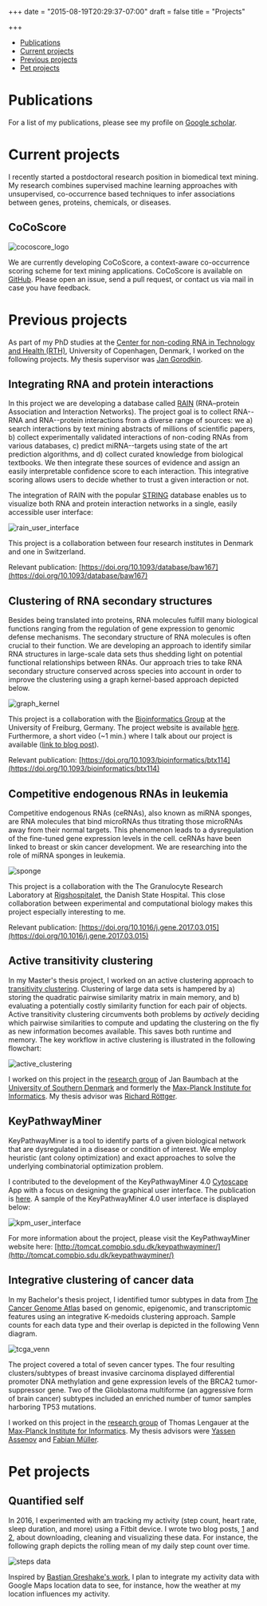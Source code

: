 +++
date = "2015-08-19T20:29:37-07:00"
draft = false
title = "Projects"

+++

- [Publications](#pub)
- [Current projects](#curr)
- [Previous projects](#prev)
- [Pet projects](#pet)

# <a name="pub">Publications</a>

For a list of my publications, please see my profile on [Google scholar](https://scholar.google.com/citations?user=80t0eDYAAAAJ&hl=en).

# <a name="curr">Current projects</a>

I recently started a postdoctoral research position in biomedical text mining.
My research combines supervised machine learning approaches with unsupervised, co-occurrence based techniques to infer associations between genes, proteins, chemicals, or diseases.

## CoCoScore

![cocoscore_logo](/projects/CoCoScore-text-small.png)

We are currently developing CoCoScore, a context-aware co-occurrence scoring scheme for text mining applications.
CoCoScore is available on [GitHub](https://github.com/JungeAlexander/cocoscore). Please open an issue, send a pull request, or contact us via mail in case you have feedback.

# <a name="prev">Previous projects</a>

As part of my PhD studies at the
[Center for non-coding RNA in Technology and Health (RTH)](http://rth.dk/), University of Copenhagen, Denmark, I worked on the
following projects. My thesis supervisor was
[Jan Gorodkin](http://rth.dk/~gorodkin/).

## Integrating RNA and protein interactions

In this project we are developing a database called
[RAIN](http://rth.dk/resources/rain/) (RNA–protein Association and Interaction Networks).
The project goal is to collect RNA--RNA and RNA--protein interactions from a
diverse range of sources: we
a) search interactions by text mining abstracts of millions of
scientific papers,
b) collect experimentally validated interactions of non-coding RNAs from various
databases,
c) predict miRNA--targets using state of the art prediction algorithms,
and d) collect curated knowledge from biological textbooks.
We then integrate these sources of evidence and assign an easily interpretable
confidence score to each interaction.
This integrative scoring allows users to decide whether to trust a given
interaction or not.

The integration of RAIN with the popular [STRING](http://string-db.org/)
database enables us to visualize both RNA and protein interaction networks in a
single, easily accessible user interface:

![rain_user_interface](/projects/rain_user_interface.png)

This project is a collaboration between four research institutes in Denmark
and one in Switzerland.

Relevant publication:
[https://doi.org/10.1093/database/baw167](https://doi.org/10.1093/database/baw167)

## Clustering of RNA secondary structures

Besides being translated into proteins, RNA molecules fulfill many biological
functions ranging from the regulation of gene expression to genomic defense
mechanisms.
The secondary structure of RNA molecules is often crucial to their function.
We are developing an approach to identify similar RNA structures in large-scale
data sets thus shedding light on potential functional relationships between
RNAs.
Our approach tries to take RNA secondary structure conserved across species
into account in order to improve the clustering using a graph kernel-based approach
depicted below.

![graph_kernel](/projects/graph_kernel.png)

This project is a collaboration with the
[Bioinformatics Group](http://www.bioinf.uni-freiburg.de/?en) at the University
of Freiburg, Germany. The project website is available
[here](http://www.bioinf.uni-freiburg.de/Software/RNAscClust/).
Furthermore, a short video (~1 min.) where I talk about our project is available
([link to blog post](/blog/2016/07/17/video)).

Relevant publication:
[https://doi.org/10.1093/bioinformatics/btx114](https://doi.org/10.1093/bioinformatics/btx114)

## Competitive endogenous RNAs in leukemia

Competitive endogenous RNAs (ceRNAs), also known as miRNA sponges, are
RNA molecules that bind microRNAs thus titrating those microRNAs away from their
normal targets.
This phenomenon leads to a dysregulation of the fine-tuned gene expression
levels in the cell.
ceRNAs have been linked to breast or skin cancer development.
We are researching into the role of miRNA sponges in leukemia.

![sponge](/projects/sponge.png)

This project is a collaboration with the The Granulocyte Research Laboratory at
[Rigshospitalet](https://www.rigshospitalet.dk/english/Pages/default.aspx),
the Danish State Hospital.
This close collaboration between experimental and computational biology makes
this project especially interesting to me.

Relevant publication:
[https://doi.org/10.1016/j.gene.2017.03.015](https://doi.org/10.1016/j.gene.2017.03.015)

## Active transitivity clustering

In my Master's thesis project, I worked on an active clustering approach to
[transitivity clustering](http://transclust.compbio.sdu.dk/main_page/index.php).
Clustering of large data sets is hampered by a) storing the quadratic pairwise
similarity matrix in main memory, and b) evaluating a potentially costly
similarity function for each pair of objects.
Active transitivity clustering circumvents both problems by *actively* deciding
which pairwise similarities to compute and
updating the clustering on the fly as new information becomes available.
This saves both runtime and memory.
The key workflow in active clustering is illustrated in the following flowchart:

![active_clustering](/projects/active_clustering.png)

I worked on this project in the [research group](http://www.baumbachlab.net/)
of Jan Baumbach at the [University of Southern Denmark](http://imada.sdu.dk/)
and formerly the
[Max-Planck Institute for Informatics](https://www.mpi-inf.mpg.de/home/).
My thesis advisor was
[Richard Röttger](http://www.imada.sdu.dk/~roettger/main_page/index.php).

## KeyPathwayMiner

KeyPathwayMiner is a tool to identify parts of a given biological network
that are dysregulated in a disease or condition of interest.
We employ heuristic (ant colony optimization) and exact approaches to solve the
underlying combinatorial optimization problem.

I contributed to the development of the
KeyPathwayMiner 4.0 [Cytoscape](http://cytoscape.org/) App with a focus on
designing the graphical user interface.
The publication is [here](dx.doi.org/10.1186/s12918-014-0099-x).
A sample of the KeyPathwayMiner 4.0 user interface is displayed below:

![kpm_user_interface](/projects/kpm.png)

For more information about the project, please visit the KeyPathwayMiner
website here:
[http://tomcat.compbio.sdu.dk/keypathwayminer/](http://tomcat.compbio.sdu.dk/keypathwayminer/)

## Integrative clustering of cancer data

In my Bachelor's thesis project, I identified tumor subtypes in data from
[The Cancer Genome Atlas](https://tcga-data.nci.nih.gov/tcga/) based on
genomic, epigenomic, and transcriptomic features using an integrative K-medoids
clustering approach. Sample counts for each data type and their overlap is
depicted in the following Venn diagram.

![tcga_venn](/projects/tcga_venn.png)

The project covered a total of seven cancer types.
The four resulting clusters/subtypes of breast invasive carcinoma
displayed differential promoter DNA methylation and gene expression levels of
the BRCA2 tumor-suppressor gene. Two of the Glioblastoma multiforme
(an aggressive form of brain cancer) subtypes included an enriched number of
tumor samples harboring TP53 mutations.

I worked on this project in the [research group](http://www.baumbachlab.net/)
of Thomas Lengauer at the
[Max-Planck Institute for Informatics](https://www.mpi-inf.mpg.de/home/).
My thesis advisors were
[Yassen Assenov](https://bioinf.mpi-inf.mpg.de/homepage/index.php?&account=yassen)
and
[Fabian Müller](https://bioinf.mpi-inf.mpg.de/homepage/index.php?&account=fmueller).

# <a name="pet">Pet projects</a>

## Quantified self

In 2016, I experimented with am tracking my activity (step count, heart rate, sleep
duration, and more) using a Fitbit device.
I wrote two blog posts,
[1](/blog/2016/03/19/fitbit-data-01)
and
[2](/blog/2016/03/28/fitbit-data-02/),
about downloading, cleaning and visualizing these data.
For instance, the following graph depicts the rolling mean of my daily step
count over time.

![steps data](/posts/2016-03-28/steps.png)

Inspired by [Bastian Greshake's work](http://ruleofthirds.de/quantifiedself/),
I plan to integrate my activity data with Google Maps location data to see,
for instance, how the weather at my location influences my activity.
